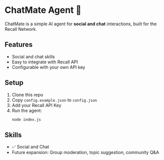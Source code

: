 # ChatMate Agent 🤖

ChatMate is a simple AI agent for **social and chat** interactions, built for the Recall Network.

## Features
- Social and chat skills
- Easy to integrate with Recall API
- Configurable with your own API key

## Setup
1. Clone this repo
2. Copy `config.example.json` to `config.json`
3. Add your Recall API Key
4. Run the agent:
   ```bash
   node index.js
   ```

## Skills
- ✅ Social and Chat
- Future expansion: Group moderation, topic suggestion, community Q&A
